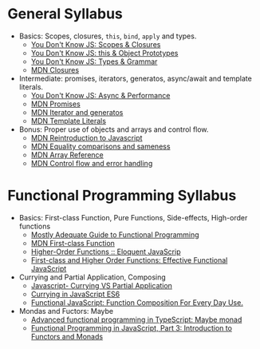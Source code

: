 # General Syllabus

* Basics: Scopes, closures, `this`, `bind`, `apply` and types.
  * [You Don't Know JS: Scopes & Closures](https://github.com/getify/You-Dont-Know-JS/blob/master/scope%20&%20closures/README.md#you-dont-know-js-scope--closures)
  * [You Don't Know JS: this & Object Prototypes](https://github.com/getify/You-Dont-Know-JS/blob/master/this%20&%20object%20prototypes/README.md#you-dont-know-js-this--object-prototypes)
  * [You Don't Know JS: Types & Grammar](https://github.com/getify/You-Dont-Know-JS/blob/master/types%20&%20grammar/README.md#you-dont-know-js-types--grammar)  
  * [MDN Closures](https://developer.mozilla.org/en-US/docs/Web/JavaScript/Closures)
* Intermediate: promises, iterators, generatos, async/await and template literals.
  * [You Don't Know JS: Async & Performance](https://github.com/getify/You-Dont-Know-JS/blob/master/async%20&%20performance/README.md#you-dont-know-js-async--performance)
  * [MDN Promises](https://developer.mozilla.org/en-US/docs/Web/JavaScript/Guide/Using_promises)
  * [MDN Iterator and generatos](https://developer.mozilla.org/en-US/docs/Web/JavaScript/Guide/Iterators_and_generators)
  * [MDN Template Literals](https://developer.mozilla.org/en-US/docs/Web/JavaScript/Reference/Template_literals)
* Bonus: Proper use of objects and arrays and control flow.
  * [MDN Reintroduction to Javascript](https://developer.mozilla.org/en-US/docs/Web/JavaScript/A_re-introduction_to_JavaScript)
  * [MDN Equality comparisons and sameness](https://developer.mozilla.org/en-US/docs/Web/JavaScript/Equality_comparisons_and_sameness)  
  * [MDN Array Reference](https://developer.mozilla.org/en-US/docs/Web/JavaScript/Reference/Global_Objects/Array)
  * [MDN Control flow and error handling](https://developer.mozilla.org/en-US/docs/Web/JavaScript/Guide/Control_flow_and_error_handling)

# Functional Programming Syllabus

* Basics: First-class Function, Pure Functions, Side-effects, High-order functions
  * [Mostly Adequate Guide to Functional Programming](https://mostly-adequate.gitbooks.io/mostly-adequate-guide/)
  * [MDN First-class Function](https://developer.mozilla.org/en-US/docs/Glossary/First-class_Function)
  * [Higher-Order Functions :: Eloquent JavaScrip](https://eloquentjavascript.net/05_higher_order.html)
  * [First-class and Higher Order Functions: Effective Functional JavaScript](https://hackernoon.com/effective-functional-javascript-first-class-and-higher-order-functions-713fde8df50a)
* Currying and Partial Application, Composing
  * [Javascript- Currying VS Partial Application](https://codeburst.io/javascript-currying-vs-partial-application-4db5b2442be8)
  * [Currying in JavaScript ES6](https://blog.benestudio.co/currying-in-javascript-es6-540d2ad09400)
  * [Functional JavaScript: Function Composition For Every Day Use.](https://hackernoon.com/javascript-functional-composition-for-every-day-use-22421ef65a10)
* Mondas and Fuctors: Maybe
  * [Advanced functional programming in TypeScript: Maybe monad](https://codewithstyle.info/advanced-functional-programming-in-typescript-maybe-monad/)
  * [Functional Programming in JavaScript, Part 3: Introduction to Functors and Monads](https://marmelab.com/blog/2018/09/26/functional-programming-3-functor-redone.html)
